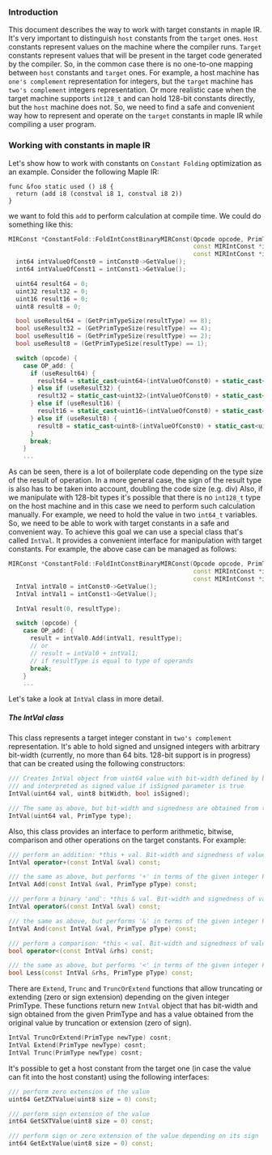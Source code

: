### Introduction
This document describes the way to work with target constants in maple IR.
It's very important to distinguish `host` constants from the `target` ones.
`Host` constants represent values on the machine where the compiler runs.
`Target` constants represent values that will be present in the target code generated by the compiler.
So, in the common case there is no one-to-one mapping between `host` constants and `target` ones.
For example, a host machine has `one's complement` representation for integers, but the `target` machine
has `two's complement` integers representation. Or more realistic case when the target machine supports `int128_t` and can
hold 128-bit constants directly, but the `host` machine does not.
So, we need to find a safe and convenient way how to represent and operate on the `target` constants in maple IR
while compiling a user program.

### Working with constants in maple IR
Let's show how to work with constants on `Constant Folding` optimization as an example.
Consider the following Maple IR:
```
func &foo static used () i8 {
  return (add i8 (constval i8 1, constval i8 2))
}
```
we want to fold this `add` to perform calculation at compile time.
We could do something like this:
```c++
MIRConst *ConstantFold::FoldIntConstBinaryMIRConst(Opcode opcode, PrimType resultType,
                                                   const MIRIntConst *intConst0,
                                                   const MIRIntConst *intConst1) const {
  int64 intValueOfConst0 = intConst0->GetValue();
  int64 intValueOfConst1 = intConst1->GetValue();

  uint64 result64 = 0;
  uint32 result32 = 0;
  uint16 result16 = 0;
  uint8 result8 = 0;

  bool useResult64 = (GetPrimTypeSize(resultType) == 8);
  bool useResult32 = (GetPrimTypeSize(resultType) == 4);
  bool useResult16 = (GetPrimTypeSize(resultType) == 2);
  bool useResult8 = (GetPrimTypeSize(resultType) == 1);

  switch (opcode) {
    case OP_add: {
      if (useResult64) {
        result64 = static_cast<uint64>(intValueOfConst0) + static_cast<uint64>(intValueOfConst1);
      } else if (useResult32) {
        result32 = static_cast<uint32>(intValueOfConst0) + static_cast<uint32>(intValueOfConst1);
      } else if (useResult16) {
        result16 = static_cast<uint16>(intValueOfConst0) + static_cast<uint16>(intValueOfConst1);
      } else if (useResult8) {
        result8 = static_cast<uint8>(intValueOfConst0) + static_cast<uint8>(intValueOfConst1);
      }
      break;
    }
    ...
```
As can be seen, there is a lot of boilerplate code depending on the type size of the result of operation.
In a more general case, the sign of the result type is also has to be taken into account, doubling the code size (e.g. div)
Also, if we manipulate with 128-bit types it's possible that there is no `int128_t` type on the host machine and in this
case we need to perform such calculation manually. For example, we need to hold the value in two `int64_t` variables.
So, we need to be able to work with target constants in a safe and convenient way. To achieve this goal we can use
a special class that's called `IntVal`. It provides a convenient interface for manipulation with target constants.
For example, the above case can be managed as follows:
```c++
MIRConst *ConstantFold::FoldIntConstBinaryMIRConst(Opcode opcode, PrimType resultType,
                                                   const MIRIntConst *intConst0,
                                                   const MIRIntConst *intConst1) const {
  IntVal intVal0 = intConst0->GetValue();
  IntVal intVal1 = intConst1->GetValue();

  IntVal result(0, resultType);

  switch (opcode) {
    case OP_add: {
      result = intVal0.Add(intVal1, resultType);
      // or
      // result = intVal0 + intVal1;
      // if resultType is equal to type of operands
      break;
    }
    ...
```
Let's take a look at `IntVal` class in more detail.

##### The IntVal class
This class represents a target integer constant in `two's complement` representation.
It's able to hold signed and unsigned integers with arbitrary bit-width (currently, no more than 64 bits. 128-bit support is in progress)
that can be created using the following constructors:
```c++
/// Creates IntVal object from uint64 value with bit-width defined by bitWidth parameter
/// and interpreted as signed value if isSigned parameter is true
IntVal(uint64 val, uint8 bitWidth, bool isSigned);

/// The same as above, but bit-width and signedness are obtained from the given PrimType
IntVal(uint64 val, PrimType type);
```
Also, this class provides an interface to perform arithmetic, bitwise, comparison and other operations on the target constants.
For example:
```c++
/// perform an addition: *this + val. Bit-width and signedness of values must be the same
IntVal operator+(const IntVal &val) const;

/// the same as above, but performs '+' in terms of the given integer PrimType
IntVal Add(const IntVal &val, PrimType pType) const;

/// perform a binary 'and': *this & val. Bit-width and signedness of values must be the same
IntVal operator&(const IntVal &val) const;

/// the same as above, but performs '&' in terms of the given integer PrimType
IntVal And(const IntVal &val, PrimType pType) const;

/// perform a comparison: *this < val. Bit-width and signedness of values must be the same
bool operator<(const IntVal &rhs) const;

/// the same as above, but performs '<' in terms of the given integer PrimType
bool Less(const IntVal &rhs, PrimType pType) const;
```

There are `Extend`, `Trunc` and `TruncOrExtend` functions that allow truncating or extending (zero or sign extension)
depending on the given integer PrimType. These functions return new `IntVal` object that has bit-width and sign obtained
from the given PrimType and has a value obtained from the original value by truncation or extension (zero of sign).
```c++
IntVal TruncOrExtend(PrimType newType) cosnt;
IntVal Extend(PrimType newType) cosnt;
IntVal Trunc(PrimType newType) cosnt;
```
It's possible to get a host constant from the target one (in case the value can fit into the host constant) using the following
interfaces:
```c++
/// perform zero extension of the value
uint64 GetZXTValue(uint8 size = 0) const;

/// perform sign extension of the value
int64 GetSXTValue(uint8 size = 0) const;

/// perform sign or zero extension of the value depending on its sign
int64 GetExtValue(uint8 size = 0) const;
```

